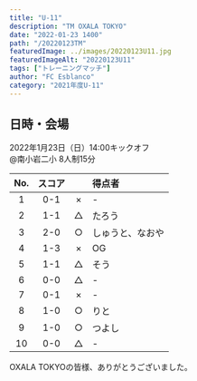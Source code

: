 ```yaml
---
title: "U-11"
description: "TM OXALA TOKYO"
date: "2022-01-23 1400"
path: "/20220123TM"
featuredImage: ../images/20220123U11.jpg
featuredImageAlt: "20220123U11"
tags: ["トレーニングマッチ"]
author: "FC Esblanco"
category: "2021年度U-11"
---
```


## 日時・会場

2022年1月23日（日）14:00キックオフ   
@南小岩二小
8人制15分   


| No.| スコア |   | 得点者  |
|:--:|:------:|:-:|:--------|
| 1  | 0-1    | × |- |
| 2  | 1-1    | △ |たろう|
| 3  | 2-0    | ○ |しゅうと、なおや |
| 4  | 1-3    | × |OG |
| 5  | 1-1    | △ |そう|
| 6  | 0-0    | △ |- |
| 7  | 0-1    | × |- |
| 8  | 1-0    | ○ |りと |
| 9  | 1-0    | ○ |つよし  |
| 10  | 0-0    | △ |- |


OXALA TOKYOの皆様、ありがとうございました。
